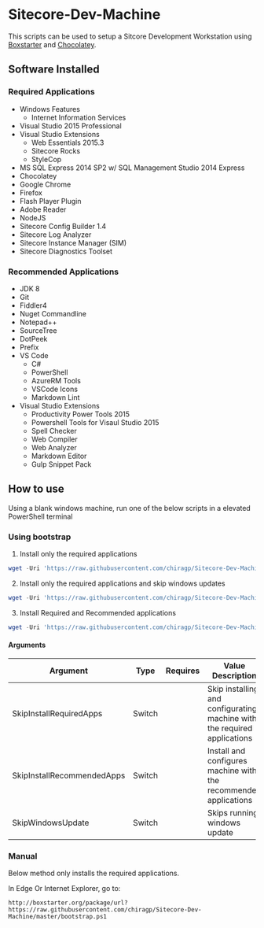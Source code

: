# Sitecore-Dev-Machine

This scripts can be used to setup a Sitcore Development Workstation using [Boxstarter](http://boxstarter.org/) and [Chocolatey](https://chocolatey.org/).

## Software Installed

### Required Applications
* Windows Features
    * Internet Information Services
* Visual Studio 2015 Professional
* Visual Studio Extensions
    * Web Essentials 2015.3
    * Sitecore Rocks
    * StyleCop
* MS SQL Express 2014 SP2 w/ SQL Management Studio 2014 Express
* Chocolatey
* Google Chrome
* Firefox
* Flash Player Plugin
* Adobe Reader
* NodeJS
* Sitecore Config Builder 1.4
* Sitecore Log Analyzer
* Sitecore Instance Manager (SIM)
* Sitecore Diagnostics Toolset

### Recommended Applications
* JDK 8
* Git
* Fiddler4
* Nuget Commandline
* Notepad++
* SourceTree
* DotPeek
* Prefix
* VS Code
    * C#
    * PowerShell
    * AzureRM Tools
    * VSCode Icons
    * Markdown Lint
* Visual Studio Extensions
    * Productivity Power Tools 2015
    * Powershell Tools for Visaul Studio 2015
    * Spell Checker
    * Web Compiler
    * Web Analyzer
    * Markdown Editor
    * Gulp Snippet Pack

## How to use
Using a blank windows machine, run one of the below scripts in a elevated PowerShell terminal

### Using bootstrap
1. Install only the required applications

```powershell
wget -Uri 'https://raw.githubusercontent.com/chiragp/Sitecore-Dev-Machine/master/bootstrap.ps1' -OutFile "$($env:temp)\bootstrap.ps1";&Invoke-Command -ScriptBlock { &"$($env:temp)\bootstrap.ps1"}
```
2. Install only the required applications and skip windows updates
```powershell
wget -Uri 'https://raw.githubusercontent.com/chiragp/Sitecore-Dev-Machine/master/bootstrap.ps1' -OutFile "$($env:temp)\bootstrap.ps1";&Invoke-Command -ScriptBlock { &"$($env:temp)\bootstrap.ps1" -SkipWindowsUpdate }
```

3. Install Required and Recommended applications
```powershell
wget -Uri 'https://raw.githubusercontent.com/chiragp/Sitecore-Dev-Machine/master/bootstrap.ps1' -OutFile "$($env:temp)\bootstrap.ps1";&Invoke-Command -ScriptBlock { &"$($env:temp)\bootstrap.ps1" -InstallRecommendedApps }
```

#### Arguments

|Argument|Type|Requires|Value Description|
|--------|----|--------|-----------------|
|SkipInstallRequiredApps|Switch||Skip installing and configurating machine with the required applications|
|SkipInstallRecommendedApps|Switch||Install and configures machine with the recommended applications|
|SkipWindowsUpdate|Switch||Skips running windows update|

### Manual 
Below method only installs the required applications.

In Edge Or Internet Explorer, go to:
```http
http://boxstarter.org/package/url?https://raw.githubusercontent.com/chiragp/Sitecore-Dev-Machine/master/bootstrap.ps1
```
